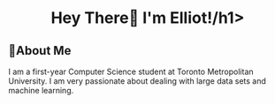 <h1 align="center">Hey There👋 I'm Elliot!/h1>
 
## 💫About Me
I am a first-year Computer Science student at Toronto Metropolitan University. I am very passionate about dealing with large data sets and machine learning.


## 
 
